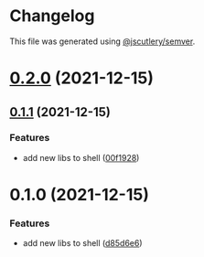 # Changelog

This file was generated using [@jscutlery/semver](https://github.com/jscutlery/semver).

# [0.2.0](https://github.com/bndF1/nx-bnd/compare/bnd-web-shell-ui-0.1.1...bnd-web-shell-ui-0.2.0) (2021-12-15)



## [0.1.1](https://github.com/bndF1/nx-bnd/compare/bnd-web-shell-ui-0.1.0...bnd-web-shell-ui-0.1.1) (2021-12-15)


### Features

* add new libs to shell ([00f1928](https://github.com/bndF1/nx-bnd/commit/00f192879194253152fa84bcadf87f206bc1c60b))



# 0.1.0 (2021-12-15)


### Features

* add new libs to shell ([d85d6e6](https://github.com/bndF1/nx-bnd/commit/d85d6e63edb7605dbcb0ed91dc19a7f0193893cb))

